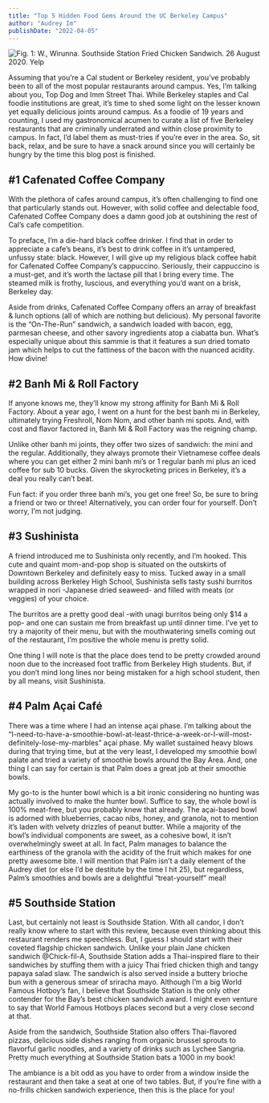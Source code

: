 ```yaml
---
title: "Top 5 Hidden Food Gems Around the UC Berkeley Campus"
author: "Audrey Im"
publishDate: "2022-04-05"
---
```


![Fig. 1: W., Wirunna. Southside Station Fried Chicken Sandwich. 26 August 2020. Yelp](/images/0_keMlJzgFzjzeWXvD.png)

Assuming that you’re a Cal student or Berkeley resident, you’ve probably been to all of the most popular restaurants around campus. Yes, I’m talking about you, Top Dog and Imm Street Thai. While Berkeley staples and Cal foodie institutions are great, it’s time to shed some light on the lesser known yet equally delicious joints around campus. As a foodie of 19 years and counting, I used my gastronomical acumen to curate a list of five Berkeley restaurants that are criminally underrated and within close proximity to campus. In fact, I’d label them as must-tries if you’re ever in the area. So, sit back, relax, and be sure to have a snack around since you will certainly be hungry by the time this blog post is finished.

## #1 Cafenated Coffee Company
With the plethora of cafes around campus, it’s often challenging to find one that particularly stands out. However, with solid coffee and delectable food, Cafenated Coffee Company does a damn good job at outshining the rest of Cal’s cafe competition.

To preface, I’m a die-hard black coffee drinker. I find that in order to appreciate a cafe’s beans, it’s best to drink coffee in it’s untampered, unfussy state: black. However, I will give up my religious black coffee habit for Cafenated Coffee Company’s cappuccino. Seriously, their cappuccino is a must-get, and it’s worth the lactase pill that I bring every time. The steamed milk is frothy, luscious, and everything you’d want on a brisk, Berkeley day.

Aside from drinks, Cafenated Coffee Company offers an array of breakfast & lunch options (all of which are nothing but delicious). My personal favorite is the “On-The-Run” sandwich, a sandwich loaded with bacon, egg, parmesan cheese, and other savory ingredients atop a ciabatta bun. What’s especially unique about this sammie is that it features a sun dried tomato jam which helps to cut the fattiness of the bacon with the nuanced acidity. How divine!

## #2 Banh Mi & Roll Factory
If anyone knows me, they’ll know my strong affinity for Banh Mi & Roll Factory. About a year ago, I went on a hunt for the best banh mi in Berkeley, ultimately trying Freshroll, Nom Nom, and other banh mi spots. And, with cost and flavor factored in, Banh Mi & Roll Factory was the reigning champ.

Unlike other banh mi joints, they offer two sizes of sandwich: the mini and the regular. Additionally, they always promote their Vietnamese coffee deals where you can get either 2 mini banh mi’s or 1 regular banh mi plus an iced coffee for sub 10 bucks. Given the skyrocketing prices in Berkeley, it’s a deal you really can’t beat.

Fun fact: if you order three banh mi’s, you get one free! So, be sure to bring a friend or two or three! Alternatively, you can order four for yourself. Don’t worry, I’m not judging.

## #3 Sushinista
A friend introduced me to Sushinista only recently, and I’m hooked. This cute and quaint mom-and-pop shop is situated on the outskirts of Downtown Berkeley and definitely easy to miss. Tucked away in a small building across Berkeley High School, Sushinista sells tasty sushi burritos wrapped in nori -Japanese dried seaweed- and filled with meats (or veggies) of your choice.

The burritos are a pretty good deal -with unagi burritos being only $14 a pop- and one can sustain me from breakfast up until dinner time. I’ve yet to try a majority of their menu, but with the mouthwatering smells coming out of the restaurant, I’m positive the whole menu is pretty solid.

One thing I will note is that the place does tend to be pretty crowded around noon due to the increased foot traffic from Berkeley High students. But, if you don’t mind long lines nor being mistaken for a high school student, then by all means, visit Sushinista.

## #4 Palm Açai Café
There was a time where I had an intense açai phase. I’m talking about the “I-need-to-have-a-smoothie-bowl-at-least-thrice-a-week-or-I-will-most-definitely-lose-my-marbles” açai phase. My wallet sustained heavy blows during that trying time, but at the very least, I developed my smoothie bowl palate and tried a variety of smoothie bowls around the Bay Area. And, one thing I can say for certain is that Palm does a great job at their smoothie bowls.

My go-to is the hunter bowl which is a bit ironic considering no hunting was actually involved to make the hunter bowl. Suffice to say, the whole bowl is 100% meat-free, but you probably knew that already. The açai-based bowl is adorned with blueberries, cacao nibs, honey, and granola, not to mention it’s laden with velvety drizzles of peanut butter. While a majority of the bowl’s individual components are sweet, as a cohesive bowl, it isn’t overwhelmingly sweet at all. In fact, Palm manages to balance the earthiness of the granola with the acidity of the fruit which makes for one pretty awesome bite. I will mention that Palm isn’t a daily element of the Audrey diet (or else I’d be destitute by the time I hit 25), but regardless, Palm’s smoothies and bowls are a delightful “treat-yourself” meal!

## #5 Southside Station
Last, but certainly not least is Southside Station. With all candor, I don’t really know where to start with this review, because even thinking about this restaurant renders me speechless. But, I guess I should start with their coveted flagship chicken sandwich. Unlike your plain Jane chicken sandwich @Chick-fil-A, Southside Station adds a Thai-inspired flare to their sandwiches by stuffing them with a juicy Thai fried chicken thigh and tangy papaya salad slaw. The sandwich is also served inside a buttery brioche bun with a generous smear of sriracha mayo. Although I’m a big World Famous Hotboy’s fan, I believe that Southside Station is the only other contender for the Bay’s best chicken sandwich award. I might even venture to say that World Famous Hotboys places second but a very close second at that.

Aside from the sandwich, Southside Station also offers Thai-flavored pizzas, delicious side dishes ranging from organic brussel sprouts to flavorful garlic noodles, and a variety of drinks such as Lychee Sangria. Pretty much everything at Southside Station bats a 1000 in my book!

The ambiance is a bit odd as you have to order from a window inside the restaurant and then take a seat at one of two tables. But, if you’re fine with a no-frills chicken sandwich experience, then this is the place for you!
